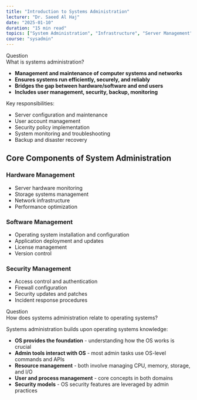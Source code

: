 ```yaml
---
title: "Introduction to Systems Administration"
lecturer: "Dr. Saeed Al Haj"
date: "2025-01-10"
duration: "15 min read"
topics: ["System Administration", "Infrastructure", "Server Management", "User Management"]
course: "sysadmin"
---
```


<div class="question-block">
<div class="question-label">Question</div>
<div class="question-text">What is systems administration?</div>

<div class="answer-content">

- **Management and maintenance of computer systems and networks**
- **Ensures systems run efficiently, securely, and reliably**
- **Bridges the gap between hardware/software and end users**
- **Includes user management, security, backup, monitoring**

Key responsibilities:
- Server configuration and maintenance
- User account management
- Security policy implementation
- System monitoring and troubleshooting
- Backup and disaster recovery

</div>
</div>

## Core Components of System Administration

### Hardware Management
- Server hardware monitoring
- Storage systems management
- Network infrastructure
- Performance optimization

### Software Management
- Operating system installation and configuration
- Application deployment and updates
- License management
- Version control

### Security Management
- Access control and authentication
- Firewall configuration
- Security updates and patches
- Incident response procedures

<div class="question-block">
<div class="question-label">Question</div>
<div class="question-text">How does systems administration relate to operating systems?</div>

<div class="answer-content">

Systems administration builds upon operating systems knowledge:

- **OS provides the foundation** - understanding how the OS works is crucial
- **Admin tools interact with OS** - most admin tasks use OS-level commands and APIs
- **Resource management** - both involve managing CPU, memory, storage, and I/O
- **User and process management** - core concepts in both domains
- **Security models** - OS security features are leveraged by admin practices

</div>
</div>
